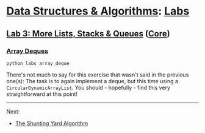 # [Data Structures & Algorithms](https://github.com/bertie-wheen/dsa-2023-4/blob/trunk/README.md): [Labs](https://github.com/bertie-wheen/dsa-2023-4/blob/trunk/labs/README.md)

## [Lab 3: More Lists, Stacks & Queues](https://github.com/bertie-wheen/dsa-2023-4/blob/trunk/labs/lab3/README.md) ([Core](https://github.com/bertie-wheen/dsa-2023-4/blob/trunk/labs/lab3/core/README.md))

### [Array Deques](https://github.com/bertie-wheen/dsa-2023-4/blob/trunk/labs/lab3/core/array_deque/README.md)
```shell
python labs array_deque
```

There's not much to say for this exercise that wasn't said in the previous one(s): The task is to again implement a
deque, but this time using a `CircularDynamicArrayList`. You should - hopefully - find this very straightforward at this
point!

---

Next:
- [The Shunting Yard Algorithm](https://github.com/bertie-wheen/dsa-2023-4/blob/trunk/labs/lab3/plus/shunting_yard/README.md)
